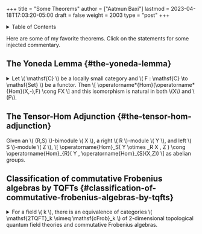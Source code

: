 +++
title = "Some Theorems"
author = ["Aatmun Baxi"]
lastmod = 2023-04-18T17:03:20-05:00
draft = false
weight = 2003
type = "post"
+++

<details>
<summary>Table of Contents</summary>
<div class="details">

<div class="ox-hugo-toc toc">

<div class="heading">Table of Contents</div>

- [The Yoneda Lemma](#the-yoneda-lemma)
- [The Tensor-Hom Adjunction](#the-tensor-hom-adjunction)
- [Classification of commutative Frobenius algebras by TQFTs](#classification-of-commutative-frobenius-algebras-by-tqfts)

</div>
<!--endtoc-->
</div>
</details>

Here are some of my favorite theorems. Click on the statements for some injected commentary.


## The Yoneda Lemma {#the-yoneda-lemma}

<details>
<summary>Let \( \mathsf{C} \) be a locally small category and \( F : \mathsf{C} \to \mathsf{Set} \) be a functor. Then
\[
\operatorname*{Hom}(\operatorname*{Hom}(X,-),F) \cong FX
\]
and this isomorphism is natural in both \(X\) and \(F\).</summary>
<div class="details">

**Comments:** This theorem is remarkable. The object on the left, as a collection of natural transformations, is seemingly incalculably large. Not only does this theorem tell us that this collection is a set, but it also gives an **explicit description** of these transformations, parameterized by \\( FX \\). When applied to \\( F = \operatorname\*{Hom}(Y,-) \\) (or more generally representable functors), this theorem gives meaning to the intuitively-known idea that an object is uniquely determined by the maps into (our out of) it.
</div>
</details>


## The Tensor-Hom Adjunction {#the-tensor-hom-adjunction}

Given an \\( (R,S) \\)-bimodule \\( X \\), a right \\( R \\)-module \\( Y \\), and left \\( S \\)-module \\( Z \\),
\\[
\operatorname{Hom}\_S( Y \otimes \_R X , Z ) \cong \operatorname{Hom}\_{R}( Y , \operatorname{Hom}\_{S}(X,Z))
\\]
as abelian groups.


## Classification of commutative Frobenius algebras by TQFTs {#classification-of-commutative-frobenius-algebras-by-tqfts}

<details>
<summary>For a field \( k \), there is an equivalence of categories \( \mathsf{2TQFT}_k \simeq \mathsf{cFrob}_k \) of 2-dimensional topological quantum field theories and commutative Frobenius algebras.</summary>
<div class="details">

**Comments:** This was the first result I learned that expressed how some classical tensor algebras arise as categorical constructions. Essential to this equivalence is the classification of closed 1-dimensional manifolds and how well behaved the category \\( \mathsf{2Cob} \\) is. A significant amount of work is needed to even hypothesize a higher dimensional analogue. This is the cobordism hypothesis, proposed by Baez and Dolan.
</div>
</details>
